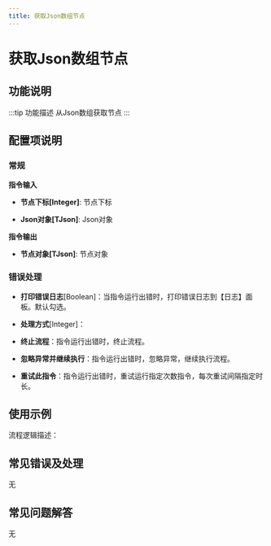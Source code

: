 ```yaml
---
title: 获取Json数组节点
---
```


# 获取Json数组节点

## 功能说明

:::tip 功能描述
从Json数组获取节点
:::

## 配置项说明

### 常规

**指令输入**

- **节点下标[Integer]**: 节点下标

- **Json对象[TJson]**: Json对象


**指令输出**

- **节点对象[TJson]**: 节点对象

### 错误处理

- **打印错误日志**[Boolean]：当指令运行出错时，打印错误日志到【日志】面板。默认勾选。

- **处理方式**[Integer]：

 - **终止流程**：指令运行出错时，终止流程。

 - **忽略异常并继续执行**：指令运行出错时，忽略异常，继续执行流程。

 - **重试此指令**：指令运行出错时，重试运行指定次数指令，每次重试间隔指定时长。

## 使用示例

流程逻辑描述：

## 常见错误及处理

无

## 常见问题解答

无

